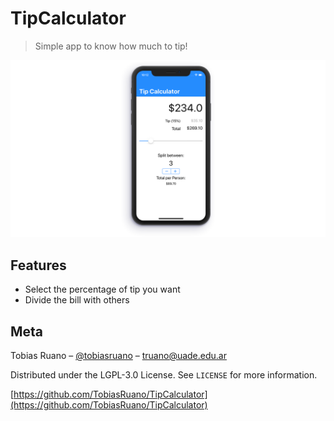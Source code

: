 # TipCalculator
> Simple app to know how much to tip!

![](header.png)

## Features
* Select the percentage of tip you want
* Divide the bill with others

## Meta

Tobias Ruano – [@tobiasruano](https://twitter.com/tobiasruano) – truano@uade.edu.ar

Distributed under the LGPL-3.0 License. See ``LICENSE`` for more information.

[https://github.com/TobiasRuano/TipCalculator](https://github.com/TobiasRuano/TipCalculator)
